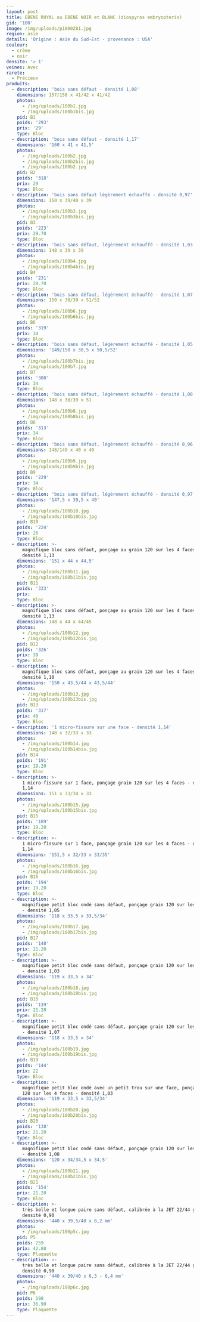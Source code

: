 ```yaml
---
layout: post
title: EBENE ROYAL ou EBENE NOIR et BLANC (diospyros embryopteris)
gid: '100'
image: /img/uploads/p1000281.jpg
region: asie
details: 'Origine : Asie du Sud-Est - provenance : USA'
couleur:
  - crème
  - noir
densite: '> 1'
veines: Avec
rarete:
  - Précieux
produits:
  - description: 'bois sans défaut - densité 1,08'
    dimensions: 157/158 x 41/42 x 41/42
    photos:
      - /img/uploads/100b1.jpg
      - /img/uploads/100b1bis.jpg
    pid: B1
    poids: '293'
    prix: '29'
    type: Bloc
  - description: 'bois sans défaut - densité 1,17'
    dimensions: '160 x 41 x 41,5'
    photos:
      - /img/uploads/100b2.jpg
      - /img/uploads/100b2bis.jpg
      - /img/uploads/100b2.jpg
    pid: B2
    poids: '318'
    prix: 29
    type: Bloc
  - description: 'bois sans défaut légèrement échauffé - densité 0,97'
    dimensions: 150 x 39/40 x 39
    photos:
      - /img/uploads/100b3.jpg
      - /img/uploads/100b3bis.jpg
    pid: B3
    poids: '223'
    prix: 29.70
    type: Bloc
  - description: 'bois sans défaut, légèrement échauffé - densité 1,03'
    dimensions: 148 x 39 x 39
    photos:
      - /img/uploads/100b4.jpg
      - /img/uploads/100b4bis.jpg
    pid: B4
    poids: '231'
    prix: 29.70
    type: Bloc
  - description: 'bois sans défaut, légèrement échauffé - densité 1,07'
    dimensions: 150 x 38/39 x 51/52
    photos:
      - /img/uploads/100b6.jpg
      - /img/uploads/100b6bis.jpg
    pid: B6
    poids: '319'
    prix: 34
    type: Bloc
  - description: 'bois sans défaut, légèrement échauffé - densité 1,05'
    dimensions: '149/150 x 38,5 x 50,5/52'
    photos:
      - /img/uploads/100b7bis.jpg
      - /img/uploads/100b7.jpg
    pid: B7
    poids: '308'
    prix: 34
    type: Bloc
  - description: 'bois sans défaut, légèrement échauffé - densité 1,08'
    dimensions: 148 x 38/39 x 51
    photos:
      - /img/uploads/100b8.jpg
      - /img/uploads/100b8bis.jpg
    pid: B8
    poids: '313'
    prix: 34
    type: Bloc
  - description: 'bois sans défaut, légèrement échauffé - densité 0,96'
    dimensions: 148/149 x 40 x 40
    photos:
      - /img/uploads/100b9.jpg
      - /img/uploads/100b9bis.jpg
    pid: B9
    poids: '229'
    prix: 34
    type: Bloc
  - description: 'bois sans défaut, légèrement échauffé - densité 0,97'
    dimensions: '147,5 x 39,5 x 40'
    photos:
      - /img/uploads/100b10.jpg
      - /img/uploads/100b10bis.jpg
    pid: B10
    poids: '224'
    prix: 26
    type: Bloc
  - description: >-
      magnifique bloc sans défaut, ponçage au grain 120 sur les 4 faces -
      densité 1,13
    dimensions: '151 x 44 x 44,5'
    photos:
      - /img/uploads/100b11.jpg
      - /img/uploads/100b11bis.jpg
    pid: B11
    poids: '333'
    prix: 
    type: Bloc
  - description: >-
      magnifique bloc sans défaut, ponçage au grain 120 sur les 4 faces -
      densité 1,13
    dimensions: 148 x 44 x 44/45
    photos:
      - /img/uploads/100b12.jpg
      - /img/uploads/100b12bis.jpg
    pid: B12
    poids: '326'
    prix: 39
    type: Bloc
  - description: >-
      magnifique bloc sans défaut, ponçage au grain 120 sur les 4 faces -
      densité 1,10
    dimensions: '150 x 43,5/44 x 43,5/44'
    photos:
      - /img/uploads/100b13.jpg
      - /img/uploads/100b13bis.jpg
    pid: B13
    poids: '317'
    prix: 40
    type: Bloc
  - description: '1 micro-fissure sur une face - densité 1,14'
    dimensions: 148 x 32/33 x 33
    photos:
      - /img/uploads/100b14.jpg
      - /img/uploads/100b14bis.jpg
    pid: B14
    poids: '191'
    prix: 19.20
    type: Bloc
  - description: >-
      1 micro-fissure sur 1 face, ponçage grain 120 sur les 4 faces - densité
      1,14
    dimensions: 151 x 33/34 x 33
    photos:
      - /img/uploads/100b15.jpg
      - /img/uploads/100b15bis.jpg
    pid: B15
    poids: '189'
    prix: 19.20
    type: Bloc
  - description: >-
      1 micro-fissure sur 1 face, ponçage grain 120 sur les 4 faces - densité
      1,14
    dimensions: '151,5 x 32/33 x 33/35'
    photos:
      - /img/uploads/100b16.jpg
      - /img/uploads/100b16bis.jpg
    pid: B16
    poids: '194'
    prix: 19.20
    type: Bloc
  - description: >-
      magnifique petit bloc ondé sans défaut, ponçage grain 120 sur les 4 faces
      - densité 1,05
    dimensions: '118 x 33,5 x 33,5/34'
    photos:
      - /img/uploads/100b17.jpg
      - /img/uploads/100b17bis.jpg
    pid: B17
    poids: '140'
    prix: 21.20
    type: Bloc
  - description: >-
      magnifique petit bloc ondé sans défaut, ponçage grain 120 sur les 4 faces
      - densité 1,03
    dimensions: '119 x 33,5 x 34'
    photos:
      - /img/uploads/100b18.jpg
      - /img/uploads/100b18bis.jpg
    pid: B18
    poids: '139'
    prix: 21.20
    type: Bloc
  - description: >-
      magnifique petit bloc ondé sans défaut, ponçage grain 120 sur les 4 faces
      - densité 1,07
    dimensions: '118 x 33,5 x 34'
    photos:
      - /img/uploads/100b19.jpg
      - /img/uploads/100b19bis.jpg
    pid: B19
    poids: '144'
    prix: 22
    type: Bloc
  - description: >-
      magnifique petit bloc ondé avec un petit trou sur une face, ponçage grain
      120 sur les 4 faces - densité 1,03
    dimensions: '119 x 33,5 x 33,5/34'
    photos:
      - /img/uploads/100b20.jpg
      - /img/uploads/100b20bis.jpg
    pid: B20
    poids: '138'
    prix: 21.20
    type: Bloc
  - description: >-
      magnifique petit bloc ondé sans défaut, ponçage grain 120 sur les 4 faces
      - densité 1,08
    dimensions: '120 x 34/34,5 x 34,5'
    photos:
      - /img/uploads/100b21.jpg
      - /img/uploads/100b21bis.jpg
    pid: B21
    poids: '154'
    prix: 21.20
    type: Bloc
  - description: >-
      très belle et longue paire sans défaut, calibrée à la JET 22/44 grain 80 -
      densité 0,90
    dimensions: '440 x 39,5/40 x 8,2 mm'
    photos:
      - /img/uploads/100p5c.jpg
    pid: P5
    poids: 259
    prix: 42.80
    type: Plaquette
  - description: >-
      très belle et longue paire sans défaut, calibrée à la JET 22/44 grain 80 -
      densité 0,90
    dimensions: '440 x 39/40 x 6,3 - 6,4 mm'
    photos:
      - /img/uploads/100p6c.jpg
    pid: P6
    poids: 198
    prix: 36.90
    type: Plaquette
---
```


